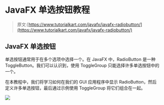 # JavaFX 单选按钮教程

> 原文:[https://www.tutorialkart.com/javafx/javafx-radiobutton/](https://www.tutorialkart.com/javafx/javafx-radiobutton/)

## JavaFX 单选按钮

单选按钮通常用于在多个选项中选择一个。在 JavaFX 中，RadioButton 是一种 ToggleButton。我们可以认识到，使用 ToggleGroup 只能选择许多单选按钮中的一个。

在本教程中，我们将学习如何在我们的 GUI 应用程序中显示 RadioButton，然后定义许多单选按钮，最后通过示例使用 ToggleGroup 将它们组合在一起。

[![](../Images/925da31b32d6bc3827932f6c8afb11bb.png)](https://www.tutorialkart.com/)